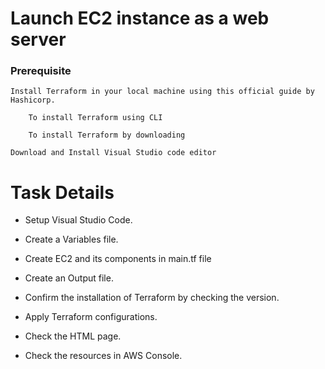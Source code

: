 # Launch EC2 instance as a web server

### Prerequisite

    Install Terraform in your local machine using this official guide by Hashicorp.

        To install Terraform using CLI
        
        To install Terraform by downloading
        
    Download and Install Visual Studio code editor 
    
# Task Details

   - Setup Visual Studio Code.

   - Create a Variables file.

   - Create EC2 and its components in main.tf file

   - Create an Output file.

   - Confirm the installation of Terraform by checking the version.

   - Apply Terraform configurations.

   - Check the HTML page.

   - Check the resources in AWS Console.

    
